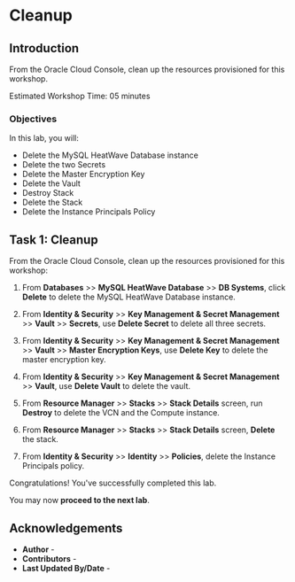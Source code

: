 # Cleanup

## Introduction

From the Oracle Cloud Console, clean up the resources provisioned for this workshop.

Estimated Workshop Time: 05 minutes

### Objectives

In this lab, you will:

* Delete the MySQL HeatWave Database instance
* Delete the two Secrets
* Delete the Master Encryption Key
* Delete the Vault
* Destroy Stack
* Delete the Stack
* Delete the Instance Principals Policy

## Task 1: Cleanup

From the Oracle Cloud Console, clean up the resources provisioned for this workshop:

1. From **Databases** >> **MySQL HeatWave Database** >> **DB Systems**, click **Delete** to delete the MySQL HeatWave Database instance.

2. From **Identity & Security** >> **Key Management & Secret Management** >> **Vault** >> **Secrets**, use **Delete Secret** to delete all three secrets.

3. From **Identity & Security** >> **Key Management & Secret Management** >> **Vault** >> **Master Encryption Keys**, use **Delete Key** to delete the master encryption key.

4. From **Identity & Security** >> **Key Management & Secret Management** >> **Vault**, use **Delete Vault** to delete the vault.

5. From **Resource Manager** >> **Stacks** >> **Stack Details** screen, run **Destroy** to delete the VCN and the Compute instance.

6. From **Resource Manager** >> **Stacks** >> **Stack Details** screen, **Delete** the stack.

7. From **Identity & Security** >> **Identity** >> **Policies**, delete the Instance Principals policy.

Congratulations! You've successfully completed this lab.

You may now **proceed to the next lab**.

## Acknowledgements

* **Author** - [](var:author)
* **Contributors** - [](var:contributors)
* **Last Updated By/Date** - [](var:last_updated)